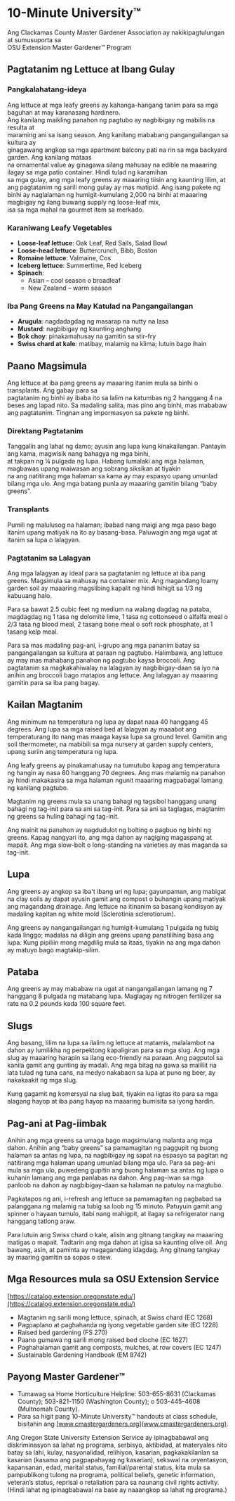 # 10-Minute University™  
Ang Clackamas County Master Gardener Association ay nakikipagtulungan at sumusuporta sa  
OSU Extension Master Gardener™ Program  

## Pagtatanim ng Lettuce at Ibang Gulay  
### Pangkalahatang-ideya  
Ang lettuce at mga leafy greens ay kahanga-hangang tanim para sa mga baguhan at may karanasang hardinero.  
Ang kanilang maikling panahon ng pagtubo ay nagbibigay ng mabilis na resulta at  
maraming ani sa isang season. Ang kanilang mababang pangangailangan sa kultura ay  
ginagawang angkop sa mga apartment balcony pati na rin sa mga backyard garden. Ang kanilang mataas  
na ornamental value ay ginagawa silang mahusay na edible na maaaring ilagay sa mga patio container. Hindi tulad ng karamihan  
sa mga gulay, ang mga leafy greens ay maaaring tiisin ang kaunting lilim, at ang pagtatanim ng sarili mong gulay ay mas matipid. Ang isang pakete ng  
binhi ay naglalaman ng humigit-kumulang 2,000 na binhi at maaaring magbigay ng ilang buwang supply ng loose-leaf mix,  
isa sa mga mahal na gourmet item sa merkado.  

### Karaniwang Leafy Vegetables  
- **Loose-leaf lettuce**: Oak Leaf, Red Sails, Salad Bowl  
- **Loose-head lettuce**: Buttercrunch, Bibb, Boston  
- **Romaine lettuce**: Valmaine, Cos  
- **Iceberg lettuce**: Summertime, Red Iceberg  
- **Spinach**:  
  - Asian – cool season o broadleaf  
  - New Zealand – warm season  

### Iba Pang Greens na May Katulad na Pangangailangan  
- **Arugula**: nagdadagdag ng masarap na nutty na lasa  
- **Mustard**: nagbibigay ng kaunting anghang  
- **Bok choy**: pinakamahusay na gamitin sa stir-fry  
- **Swiss chard at kale**: matibay, malamig na klima; lutuin bago ihain  

## Paano Magsimula  
Ang lettuce at iba pang greens ay maaaring itanim mula sa binhi o transplants. Ang gabay para sa  
pagtatanim ng binhi ay ibaba ito sa lalim na katumbas ng 2 hanggang 4 na beses ang lapad nito. Sa madaling salita, mas pino ang binhi, mas mababaw ang pagtatanim. Tingnan ang impormasyon sa pakete ng binhi.  

### Direktang Pagtatanim  
Tanggalin ang lahat ng damo; ayusin ang lupa kung kinakailangan. Pantayin ang kama, magwisik nang bahagya ng mga binhi,  
at takpan ng ¼ pulgada ng lupa. Habang lumalaki ang mga halaman, magbawas upang maiwasan ang sobrang siksikan at tiyakin  
na ang natitirang mga halaman sa kama ay may espasyo upang umunlad bilang mga ulo. Ang mga batang punla ay maaaring gamitin bilang “baby greens”.  

### Transplants  
Pumili ng malulusog na halaman; ibabad nang maigi ang mga paso bago itanim upang matiyak na ito ay basang-basa. Paluwagin ang mga ugat at itanim sa lupa o lalagyan.  

### Pagtatanim sa Lalagyan  
Ang mga lalagyan ay ideal para sa pagtatanim ng lettuce at iba pang greens. Magsimula sa mahusay na container mix. Ang magandang loamy garden soil ay maaaring magsilbing kapalit ng hindi hihigit sa 1/3 ng kabuuang halo.  

Para sa bawat 2.5 cubic feet ng medium na walang dagdag na pataba, magdagdag ng 1 tasa ng dolomite lime, 1 tasa ng cottonseed o alfalfa meal o 2/3 tasa ng blood meal, 2 tasang bone meal o soft rock phosphate, at 1 tasang kelp meal.  

Para sa mas madaling pag-ani, i-grupo ang mga pananim batay sa pangangailangan sa kultura at paraan ng pagtubo. Halimbawa, ang lettuce ay may mas mahabang panahon ng pagtubo kaysa broccoli. Ang pagtatanim sa magkakahiwalay na lalagyan ay nagbibigay-daan sa iyo na anihin ang broccoli bago matapos ang lettuce. Ang lalagyan ay maaaring gamitin para sa iba pang bagay.  

## Kailan Magtanim  
Ang minimum na temperatura ng lupa ay dapat nasa 40 hanggang 45 degrees. Ang lupa sa mga raised bed at lalagyan ay maaabot ang temperaturang ito nang mas maaga kaysa lupa sa ground level. Gamitin ang soil thermometer, na mabibili sa mga nursery at garden supply centers, upang suriin ang temperatura ng lupa.  

Ang leafy greens ay pinakamahusay na tumutubo kapag ang temperatura ng hangin ay nasa 60 hanggang 70 degrees. Ang mas malamig na panahon ay hindi makakasira sa mga halaman ngunit maaaring magpabagal lamang ng kanilang pagtubo.  

Magtanim ng greens mula sa unang bahagi ng tagsibol hanggang unang bahagi ng tag-init para sa ani sa tag-init. Para sa ani sa taglagas, magtanim ng greens sa huling bahagi ng tag-init.  

Ang mainit na panahon ay nagdudulot ng bolting o pagbuo ng binhi ng greens. Kapag nangyari ito, ang mga dahon ay nagiging magaspang at mapait. Ang mga slow-bolt o long-standing na varieties ay mas maganda sa tag-init.  

## Lupa  
Ang greens ay angkop sa iba't ibang uri ng lupa; gayunpaman, ang mabigat na clay soils ay dapat ayusin gamit ang compost o buhangin upang matiyak ang magandang drainage. Ang lettuce na itinanim sa basang kondisyon ay madaling kapitan ng white mold (Sclerotinia sclerotiorum).  

Ang greens ay nangangailangan ng humigit-kumulang 1 pulgada ng tubig kada linggo; madalas na diligin ang greens upang panatilihing basa ang lupa. Kung pipiliin mong magdilig mula sa itaas, tiyakin na ang mga dahon ay matuyo bago magtakip-silim.  

## Pataba  
Ang greens ay may mababaw na ugat at nangangailangan lamang ng 7 hanggang 8 pulgada ng matabang lupa. Maglagay ng nitrogen fertilizer sa rate na 0.2 pounds kada 100 square feet.  

## Slugs  
Ang basang, lilim na lupa sa ilalim ng lettuce at matamis, malalambot na dahon ay lumilikha ng perpektong kapaligiran para sa mga slug. Ang mga slug ay maaaring harapin sa ilang eco-friendly na paraan. Ang pagputol sa kanila gamit ang gunting ay madali. Ang mga bitag na gawa sa maliliit na lata tulad ng tuna cans, na medyo nakabaon sa lupa at puno ng beer, ay nakakaakit ng mga slug.  

Kung gagamit ng komersyal na slug bait, tiyakin na ligtas ito para sa mga alagang hayop at iba pang hayop na maaaring bumisita sa iyong hardin.  

## Pag-ani at Pag-iimbak  
Anihin ang mga greens sa umaga bago magsimulang malanta ang mga dahon. Anihin ang “baby greens” sa pamamagitan ng paggupit ng buong halaman sa antas ng lupa, na nagbibigay ng sapat na espasyo sa pagitan ng natitirang mga halaman upang umunlad bilang mga ulo. Para sa pag-ani mula sa mga ulo, puwedeng gupitin ang buong halaman sa antas ng lupa o kuhanin lamang ang mga panlabas na dahon. Ang pag-iwan sa mga panloob na dahon ay nagbibigay-daan sa halaman na patuloy na magtubo.  

Pagkatapos ng ani, i-refresh ang lettuce sa pamamagitan ng pagbabad sa palanggana ng malamig na tubig sa loob ng 15 minuto. Patuyuin gamit ang spinner o hayaan tumulo, itabi nang mahigpit, at ilagay sa refrigerator nang hanggang tatlong araw.  

Para lutuin ang Swiss chard o kale, alisin ang gitnang tangkay na maaaring matigas o mapait. Tadtarin ang mga dahon at igisa sa kaunting olive oil. Ang bawang, asin, at paminta ay magagandang idagdag. Ang gitnang tangkay ay maaring gamitin sa sopas o stew.  

## Mga Resources mula sa OSU Extension Service  
[https://catalog.extension.oregonstate.edu/](https://catalog.extension.oregonstate.edu/)  

- Magtanim ng sarili mong lettuce, spinach, at Swiss chard (EC 1268)  
- Pagpaplano at paghahanda ng iyong vegetable garden site (EC 1228)  
- Raised bed gardening (FS 270)  
- Paano gumawa ng sarili mong raised bed cloche (EC 1627)  
- Paghahalaman gamit ang composts, mulches, at row covers (EC 1247)  
- Sustainable Gardening Handbook (EM 8742)  

## Payong Master Gardener™  
- Tumawag sa Home Horticulture Helpline: 503-655-8631 (Clackamas County); 503-821-1150 (Washington County); o 503-445-4608 (Multnomah County).  
- Para sa higit pang 10-Minute University™ handouts at class schedule, bisitahin ang [www.cmastergardeners.org](www.cmastergardeners.org).  

Ang Oregon State University Extension Service ay ipinagbabawal ang diskriminasyon sa lahat ng programa, serbisyo, aktibidad, at materyales nito batay sa lahi, kulay, nasyonalidad, relihiyon, kasarian, pagkakakilanlan sa kasarian (kasama ang pagpapahayag ng kasarian), sekswal na oryentasyon, kapansanan, edad, marital status, familial/parental status, kita mula sa pampublikong tulong na programa, political beliefs, genetic information, veteran’s status, reprisal o retaliation para sa naunang civil rights activity. (Hindi lahat ng ipinagbabawal na base ay naaangkop sa lahat ng programa.)